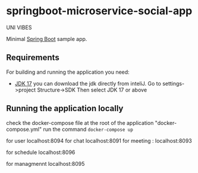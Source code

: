 # springboot-microservice-social-app
 UNI VIBES




Minimal [Spring Boot](http://projects.spring.io/spring-boot/) sample app.

## Requirements

For building and running the application you need:

- [JDK 17](https://www.oracle.com/java/technologies/javase/jdk21-archive-downloads.html)
  you can download the jdk directly from inteliJ.
  Go to settings->project Structure->SDK
  Then select JDK 17 or above

## Running the application locally

check the docker-compose file at the root of the application "docker-compose.yml"
run the command
```docker-compose up```



for user
localhost:8094
for chat
localhost:8091
for meeting :
localhost:8093

for schedule
localhost:8096

for managmennt
localhost:8095




